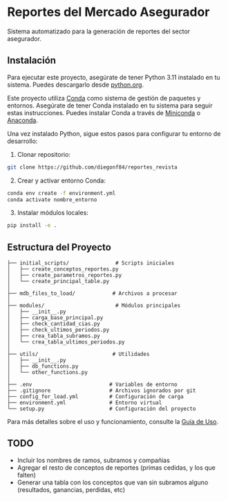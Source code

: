 # Reportes del Mercado Asegurador

Sistema automatizado para la generación de reportes del sector asegurador.

## Instalación

Para ejecutar este proyecto, asegúrate de tener Python 3.11 instalado en tu sistema. Puedes descargarlo desde [python.org](https://www.python.org/downloads/).

Este proyecto utiliza [Conda](https://docs.conda.io/en/latest/) como sistema de gestión de paquetes y entornos. Asegúrate de tener Conda instalado en tu sistema para seguir estas instrucciones. Puedes instalar Conda a través de [Miniconda](https://docs.conda.io/en/latest/miniconda.html) o [Anaconda](https://www.anaconda.com/products/distribution).

Una vez instalado Python, sigue estos pasos para configurar tu entorno de desarrollo:

1. Clonar repositorio:
```bash
git clone https://github.com/diegonf84/reportes_revista
```

2. Crear y activar entorno Conda:
```bash
conda env create -f environment.yml
conda activate nombre_entorno
```

3. Instalar módulos locales:
```bash
pip install -e .
```

## Estructura del Proyecto
```
├── initial_scripts/               # Scripts iniciales
│   ├── create_conceptos_reportes.py
│   ├── create_parametros_reportes.py
│   └── create_principal_table.py
│
├── mdb_files_to_load/            # Archivos a procesar
│
├── modules/                       # Módulos principales
│   ├── __init__.py
│   ├── carga_base_principal.py
│   ├── check_cantidad_cias.py
│   ├── check_ultimos_periodos.py
│   ├── crea_tabla_subramos.py
│   └── crea_tabla_ultimos_periodos.py
│
├── utils/                        # Utilidades
│   ├── __init__.py
│   ├── db_functions.py
│   └── other_functions.py
│
├── .env                         # Variables de entorno
├── .gitignore                   # Archivos ignorados por git
├── config_for_load.yml          # Configuración de carga
├── environment.yml              # Entorno virtual
└── setup.py                     # Configuración del proyecto
```

Para más detalles sobre el uso y funcionamiento, consulte la [Guía de Uso](USAGE.md).

## TODO
* Incluir los nombres de ramos, subramos y compañias
* Agregar el resto de conceptos de reportes (primas cedidas, y los que falten)
* Generar una tabla con los conceptos que van sin subramos alguno (resultados, ganancias, perdidas, etc)